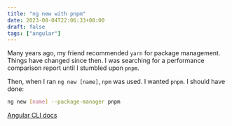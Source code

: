 ```yaml
---
title: "ng new with pnpm"
date: 2023-08-04T22:06:33+08:00
draft: false
tags: ["angular"]
---
```

Many years ago, my friend recommended `yarn` for package management. Things have changed since then. I was searching for a performance comparison report until I stumbled upon `pnpm`.

Then, when I ran `ng new [name]`, `npm` was used. I wanted `pnpm`. I should have done:

```bash
ng new [name] --package-manager pnpm
```

[Angular CLI docs](https://angular.io/cli/new)
